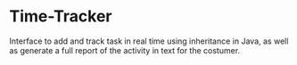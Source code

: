 # Time-Tracker
Interface to add and track task in real time using inheritance in Java, as well as generate a full report of the activity in text for the costumer.
